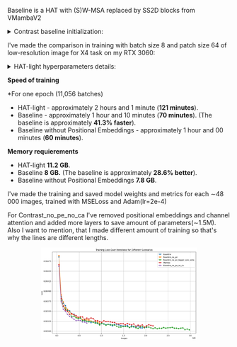 Baseline is a HAT with (S)W-MSA replaced by SS2D blocks from VMambaV2 

<details>
<summary>Contrast baseline initialization:</summary>
  
```
model = Contrast(
        img_range=1., resi_connection='1conv', window_size=16, overlap_ratio=0.5,
        depths=[6, 6, 6, 6], num_heads=[6, 6, 6, 6],
        patch_size=1, in_chans=3, num_out_ch=3, dims=60, upscale_dims=48,
        ssm_d_state=1, ssm_ratio=1.0, ssm_dt_rank="auto", ssm_act_layer="gelu",
        ssm_conv=3, ssm_conv_bias=False,
        ssm_init="v2", forward_type="v05_noz", 
        mlp_ratio=2.0, mlp_act_layer="gelu", gmlp=False,
        patch_norm=True, norm_layer=nn.LayerNorm,
        downsample_version="v3", patchembed_version="v2", 
        use_checkpoint=False, posembed=False, img_size=64, 
        upsampler='pixelshuffledirect', upscale=4, channel_first=False
    )
```
  
</details>

I've made the comparison in training with batch size 8 and patch size 64 of low-resolution image for X4 task on my RTX 3060:

<details>
<summary>HAT-light hyperparameters details:</summary>
  
```
Same depth, num_head, window_size, dims, upscaler and other details as my baseline Contrast
```
  
</details>

**Speed of training**

*For one epoch (11,056 batches)
- HAT-light - approximately 2 hours and 1 minute (**121 minutes**). 
- Baseline - approximately 1 hour and 10 minutes (**70 minutes**). (The baseline is approximately **41.3% faster**).
- Baseline without Positional Embeddings - approximately 1 hour and 00 minutes (**60 minutes**).

**Memory requierements**
- HAT-light **11.2 GB**. 
- Baseline **8 GB.** (The baseline is approximately **28.6% better**).
- Baseline without Positional Embeddings **7.8 GB**.

I've made the training and saved model weights and metrics for each ∼48 000 images, trained with MSELoss and Adam(lr=2e-4)

For Contrast_no_pe_no_ca I've removed positional embeddings and channel attention and added more layers to save amount of parameters(∼1.5M). Also I want to mention, that I made different amount of training so that's why the lines are different lengths.

<p align="center">
  <img src="../images/new_gpu.png" width="70%">
</p>
